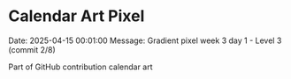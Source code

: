 # Calendar Art Pixel

Date: 2025-04-15 00:01:00
Message: Gradient pixel week 3 day 1 - Level 3 (commit 2/8)

Part of GitHub contribution calendar art
